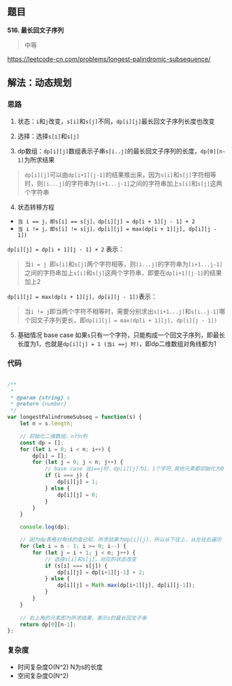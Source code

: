 ## 题目
**516. 最长回文子序列**
>中等

https://leetcode-cn.com/problems/longest-palindromic-subsequence/

## 解法：动态规划
### 思路
1. 状态：`i`和`j`改变，`s[i]`和`s[j]`不同，`dp[i][j]`最长回文子序列长度也改变

2. 选择：选择`s[i]`和`s[j]`

3. dp数组：`dp[i][j]`数组表示⼦串`s[i..j]`的最⻓回⽂⼦序列的⻓度，`dp[0][n-1]`为所求结果

>`dp[i][j]`可以由`dp[i+1][j-1]`的结果推出来，因为`s[i]`和`s[j]`字符相等时，则`[i...j]`的字符串为`[i+1...j-1]`之间的字符串加上`s[i]`和`s[j]`这两个字符串

4. 状态转移方程
* `当 i == j，即s[i] == s[j]，dp[i][j] = dp[i + 1][j - 1] + 2 `
* `当 i != j，即s[i] != s[j]，dp[i][j] = max(dp[i + 1][j], dp[i][j - 1]) `

`dp[i][j] = dp[i + 1][j - 1] + 2` 表示：
>当`i = j `即`s[i]`和`s[j]`两个字符相等，则`[i...j]`的字符串为`[i+1...j-1]`之间的字符串加上`s[i]`和`s[j]`这两个字符串，即要在`dp[i+1][j-1]`的结果加上2

`dp[i][j] = max(dp[i + 1][j], dp[i][j - 1])`表示：
>当`i != j`即当两个字符不相等时，需要分别求出`s[i+1...j]`和`s[i..j-1]`哪个回⽂⼦序列更⻓，即`dp[i][j] = max(dp[i + 1][j], dp[i][j - 1])`

5. 基础情况 base case
如果`s`只有一个字符，只能构成一个回文子序列，即最长长度为1，也就是`dp[i][j] = 1 (当i ==j 时)`，即dp二维数组对角线都为1



### 代码
```javascript

/**
 * 
 * @param {string} s
 * @return {number}
 */
var longestPalindromeSubseq = function(s) {
    let n = s.length;

    // 初始化二维数组，n行n列
    const dp = [];
    for (let i = 0; i < n; i++) {
        dp[i] = [];
        for (let j = 0; j < n; j++) {
            // base case 当i==j时，dp[i][j]为1，1个字符,其他元素都初始化为0
            if (i === j) {
                dp[i][j] = 1;
            } else {
                dp[i][j] = 0;
            }
        }
    }

    console.log(dp);

    // 因为dp表格对角线的值已知，所求结果为dp[i][j]，所以从下往上，从左往右遍历
    for (let i = n - 1; i >= 0; i--) {
        for (let j = i + 1; j < n; j++) {
            // 选择s[i]和s[j]，对应的状态改变
            if (s[i] === s[j]) {
                dp[i][j] = dp[i+1][j-1] + 2;
            } else {
                dp[i][j] = Math.max(dp[i+1][j], dp[i][j-1]);
            }
        }
    }
    
    // 右上角的元素即为所求结果，表示s的最长回文子串
    return dp[0][n-1];
};

```

### 复杂度
* 时间复杂度O(N^2) N为s的长度
* 空间复杂度O(N^2)
